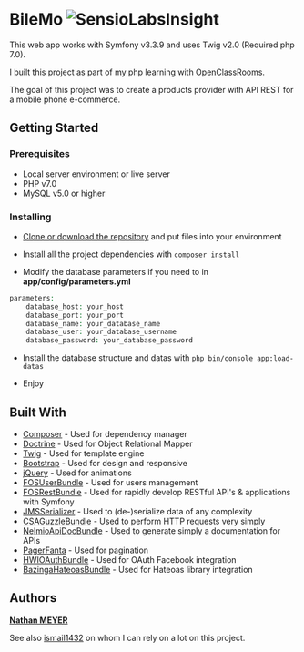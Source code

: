 # BileMo ![SensioLabsInsight](https://insight.sensiolabs.com/projects/e2efb335-c954-4a02-9703-0bbcc7502379/mini.png)

This web app works with Symfony v3.3.9 and uses Twig v2.0 (Required php 7.0).

I built this project as part of my php learning with [OpenClassRooms](https://openclassrooms.com/).

The goal of this project was to create a products provider with API REST for a mobile phone e-commerce.

## Getting Started


### Prerequisites

* Local server environment or live server
* PHP v7.0
* MySQL v5.0 or higher


### Installing




* [Clone or download the repository](https://github.com/natinho68/BileMo.git) and put files into your environment


* Install all the project dependencies with ``` composer install ```

* Modify the database parameters if you need to in **app/config/parameters.yml**

```php
parameters:
    database_host: your_host
    database_port: your_port
    database_name: your_database_name
    database_user: your_database_username
    database_password: your_database_password
```
* Install the database structure and datas with ``` php bin/console app:load-datas ```

* Enjoy

## Built With

* [Composer](https://getcomposer.org/) - Used for dependency manager
* [Doctrine](https://github.com/doctrine/doctrine2) - Used for Object Relational Mapper
* [Twig](https://twig.sensiolabs.org/) - Used for template engine
* [Bootstrap](https://getbootstrap.com/) - Used for design and responsive
* [jQuery](https://rometools.github.io/rome/) - Used for animations
* [FOSUserBundle](https://symfony.com/doc/master/bundles/FOSUserBundle/index.html) - Used for users management
* [FOSRestBundle](https://symfony.com/doc/master/bundles/FOSRestBundle/index.html) - Used for rapidly develop RESTful API's & applications with Symfony
* [JMSSerializer](https://jmsyst.com/libs/serializer) - Used to (de-)serialize data of any complexity
* [CSAGuzzleBundle](https://github.com/csarrazi/CsaGuzzleBundle) - Used to perform HTTP requests very simply
* [NelmioApiDocBundle](https://github.com/nelmio/NelmioApiDocBundle) - Used to generate simply a documentation for APIs
* [PagerFanta](https://github.com/whiteoctober/Pagerfanta) - Used for pagination
* [HWIOAuthBundle](https://github.com/hwi/HWIOAuthBundle) - Used for OAuth Facebook integration
* [BazingaHateoasBundle](https://github.com/willdurand/BazingaHateoasBundle) - Used for Hateoas library integration


## Authors

[**Nathan MEYER**](https://github.com/natinho68)

See also [ismail1432](https://github.com/ismail1432) on whom I can rely on a lot on this project.
